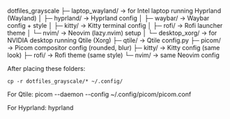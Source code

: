 dotfiles_grayscale
├─ laptop_wayland/   → for Intel laptop running Hyprland (Wayland)
│  ├─ hyprland/      → Hyprland config
│  ├─ waybar/        → Waybar config + style
│  ├─ kitty/         → Kitty terminal config
│  ├─ rofi/          → Rofi launcher theme
│  └─ nvim/          → Neovim (lazy.nvim) setup
│
└─ desktop_xorg/     → for NVIDIA desktop running Qtile (Xorg)
   ├─ qtile/         → Qtile config.py
   ├─ picom/         → Picom compositor config (rounded, blur)
   ├─ kitty/         → Kitty config (same look)
   ├─ rofi/          → Rofi theme (same style)
   └─ nvim/          → same Neovim config

After placing these folders:

    cp -r dotfiles_grayscale/* ~/.config/

For Qtile:
    picom --daemon --config ~/.config/picom/picom.conf

For Hyprland:
    hyprland
